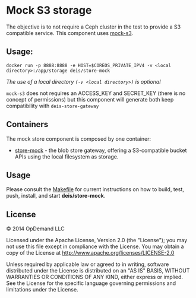 # Mock S3 storage

The objective is to not require a Ceph cluster in the test to provide a S3 compatible service.
This component uses [mock-s3](https://github.com/jserver/mock-s3).

## Usage:

```
docker run -p 8888:8888 -e HOST=$COREOS_PRIVATE_IPV4 -v <local directory>:/app/storage deis/store-mock
```

*The use of a local directory `(-v <local directory>)` is optional*


`mock-s3` does not requires an ACCESS_KEY and SECRET_KEY (there is no concept of permissions) but this
component will generate both keep compatibility with `deis-store-gateway`

## Containers

The mock store component is composed by one container:

* [store-mock](https://index.docker.io/u/deis/store-mock/) - the blob store gateway,
offering a S3-compatible bucket APIs using the local filesystem as storage.

## Usage

Please consult the [Makefile](Makefile) for current instructions on how to build, test, push,
install, and start **deis/store-mock**.

## License

© 2014 OpDemand LLC

Licensed under the Apache License, Version 2.0 (the "License"); you may
not use this file except in compliance with the License. You may obtain
a copy of the License at <http://www.apache.org/licenses/LICENSE-2.0>

Unless required by applicable law or agreed to in writing, software
distributed under the License is distributed on an "AS IS" BASIS,
WITHOUT WARRANTIES OR CONDITIONS OF ANY KIND, either express or implied.
See the License for the specific language governing permissions and
limitations under the License.
